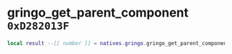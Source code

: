 # gringo_get_parent_component `0xD282013F`

```lua
local result --[[ number ]] = natives.gringo.gringo_get_parent_component(_unk0 --[[ number ]], _unk1 --[[ number ]])
```
